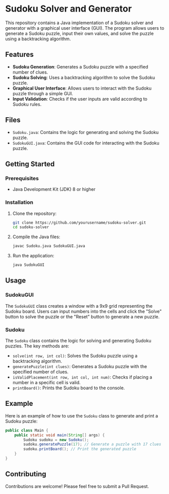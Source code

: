 # Sudoku Solver and Generator

This repository contains a Java implementation of a Sudoku solver and generator with a graphical user interface (GUI). The program allows users to generate a Sudoku puzzle, input their own values, and solve the puzzle using a backtracking algorithm.

## Features

- **Sudoku Generation**: Generates a Sudoku puzzle with a specified number of clues.
- **Sudoku Solving**: Uses a backtracking algorithm to solve the Sudoku puzzle.
- **Graphical User Interface**: Allows users to interact with the Sudoku puzzle through a simple GUI.
- **Input Validation**: Checks if the user inputs are valid according to Sudoku rules.

## Files

- `Sudoku.java`: Contains the logic for generating and solving the Sudoku puzzle.
- `SudokuGUI.java`: Contains the GUI code for interacting with the Sudoku puzzle.

## Getting Started

### Prerequisites

- Java Development Kit (JDK) 8 or higher

### Installation

1. Clone the repository:
   ```sh
   git clone https://github.com/yourusername/sudoku-solver.git
   cd sudoku-solver
   ```

2. Compile the Java files:
   ```sh
   javac Sudoku.java SudokuGUI.java
   ```

3. Run the application:
   ```sh
   java SudokuGUI
   ```

## Usage

### SudokuGUI

The `SudokuGUI` class creates a window with a 9x9 grid representing the Sudoku board. Users can input numbers into the cells and click the "Solve" button to solve the puzzle or the "Reset" button to generate a new puzzle.

### Sudoku

The `Sudoku` class contains the logic for solving and generating Sudoku puzzles. The key methods are:

- `solve(int row, int col)`: Solves the Sudoku puzzle using a backtracking algorithm.
- `generatePuzzle(int clues)`: Generates a Sudoku puzzle with the specified number of clues.
- `isValidPlacement(int row, int col, int num)`: Checks if placing a number in a specific cell is valid.
- `printBoard()`: Prints the Sudoku board to the console.

## Example

Here is an example of how to use the `Sudoku` class to generate and print a Sudoku puzzle:

```java
public class Main {
    public static void main(String[] args) {
        Sudoku sudoku = new Sudoku();
        sudoku.generatePuzzle(17); // Generate a puzzle with 17 clues
        sudoku.printBoard(); // Print the generated puzzle
    }
}
```

## Contributing

Contributions are welcome! Please feel free to submit a Pull Request.

